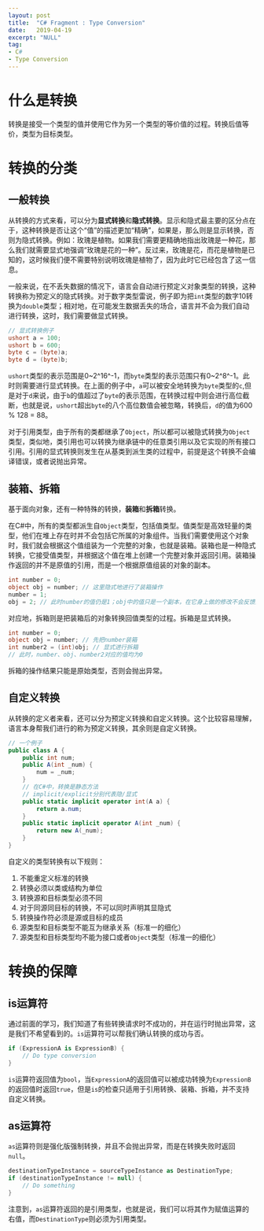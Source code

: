 ```yaml
---
layout: post
title:  "C# Fragment : Type Conversion"
date:   2019-04-19
excerpt: "NULL"
tag:
- C#
- Type Conversion
---
```


# 什么是转换

转换是接受一个类型的值并使用它作为另一个类型的等价值的过程。转换后值等价，类型为目标类型。

# 转换的分类

## 一般转换

从转换的方式来看，可以分为**显式转换**和**隐式转换**。显示和隐式最主要的区分点在于，这种转换是否让这个“值”的描述更加“精确”，如果是，那么则是显示转换，否则为隐式转换。例如：玫瑰是植物。如果我们需要更精确地指出玫瑰是一种花，那么我们就需要显式地强调“玫瑰是花的一种”。反过来，玫瑰是花，而花是植物是已知的，这时候我们便不需要特别说明玫瑰是植物了，因为此时它已经包含了这一信息。

一般来说，在不丢失数据的情况下，语言会自动进行预定义对象类型的转换，这种转换称为预定义的隐式转换。对于数字类型雷说，例子即为把`int`类型的数字10转换为`double`类型；相对地，在可能发生数据丢失的场合，语言并不会为我们自动进行转换，这时，我们需要做显式转换。

```c#
// 显式转换例子
ushort a = 100;
ushort b = 600;
byte c = (byte)a;
byte d = (byte)b;
```

`ushort`类型的表示范围是0~2^16^-1，而`byte`类型的表示范围只有0~2^8^-1。此时则需要进行显式转换。在上面的例子中，`a`可以被安全地转换为`byte`类型的`c`,但是对于`d`来说，由于`b`的值超过了`byte`的表示范围，在转换过程中则会进行高位截断，也就是说，`ushort`超出`byte`的八个高位数值会被忽略，转换后，`d`的值为600 % 128 = 88。

对于引用类型，由于所有的类都继承了`Object`，所以都可以被隐式转换为`Object`类型，类似地，类引用也可以转换为继承链中的任意类引用以及它实现的所有接口引用。引用的显式转换则发生在从基类到派生类的过程中，前提是这个转换不会编译错误，或者说抛出异常。

## 装箱、拆箱

基于面向对象，还有一种特殊的转换，**装箱**和**拆箱**转换。

在C#中，所有的类型都派生自`Object`类型，包括值类型。值类型是高效轻量的类型，他们在堆上存在时并不会包括它所属的对象组件。当我们需要使用这个对象时，我们就会根据这个值组装为一个完整的对象，也就是装箱。装箱也是一种隐式转换，它接受值类型，并根据这个值在堆上创建一个完整对象并返回引用。装箱操作返回的并不是原值的引用，而是一个根据原值组装的对象的副本。

```C#
int number = 0;
object obj = number; // 这里隐式地进行了装箱操作
number = 1;
obj = 2; // 此时number的值仍是1；obj中的值只是一个副本，在它身上做的修改不会反馈到原对象上
```

对应地，拆箱则是把装箱后的对象转换回值类型的过程。拆箱是显式转换。

```C#
int number = 0;
object obj = number; // 先把number装箱
int number2 = (int)obj; // 显式进行拆箱
// 此时，number、obj、number2对应的值均为0
```

拆箱的操作结果只能是原始类型，否则会抛出异常。

## 自定义转换

从转换的定义者来看，还可以分为预定义转换和自定义转换。这个比较容易理解，语言本身帮我们进行的称为预定义转换，其余则是自定义转换。

```C#
// 一个例子
public class A {
    public int num;
    public A(int _num) {
        num = _num;
    }
    // 在C#中，转换是静态方法
    // implicit/explicit分别代表隐/显式
    public static implicit operator int(A a) {
        return a.num;
    }
    public static implicit operator A(int _num) {
        return new A(_num);
    }
}
```

自定义的类型转换有以下规则：

1. 不能重定义标准的转换
2. 转换必须以类或结构为单位
3. 转换源和目标类型必须不同
4. 对于同源同目标的转换，不可以同时声明其显隐式
5. 转换操作符必须是源或目标的成员
6. 源类型和目标类型不能互为继承关系（标准一的细化）
7. 源类型和目标类型均不能为接口或者`Object`类型（标准一的细化）

# 转换的保障

## is运算符

通过前面的学习，我们知道了有些转换请求时不成功的，并在运行时抛出异常，这是我们不希望看到的。`is`运算符可以帮我们确认转换的成功与否。

```C#
if (ExpressionA is ExpressionB) {
    // Do type conversion
}
```

`is`运算符返回值为`bool`，当`ExpressionA`的返回值可以被成功转换为`ExpressionB`的返回值时返回`true`，但是`is`的检查只适用于引用转换、装箱、拆箱，并不支持自定义转换。

## as运算符

`as`运算符则是强化版强制转换，并且不会抛出异常，而是在转换失败时返回`null`。

```c#
destinationTypeInstance = sourceTypeInstance as DestinationType;
if (destinationTypeInstance != null) {
    // Do something
}
```

注意到，`as`运算符返回的是引用类型，也就是说，我们可以将其作为赋值运算的右值，而`DestinationType`则必须为引用类型。